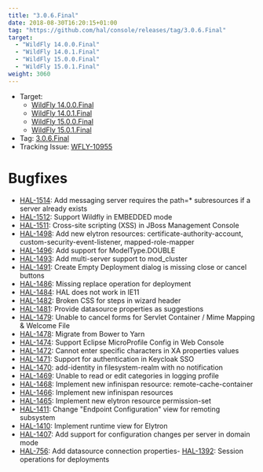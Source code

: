 ```yaml
---
title: "3.0.6.Final"
date: 2018-08-30T16:20:15+01:00
tag: "https://github.com/hal/console/releases/tag/3.0.6.Final"
target: 
  - "WildFly 14.0.0.Final"
  - "WildFly 14.0.1.Final"
  - "WildFly 15.0.0.Final"
  - "WildFly 15.0.1.Final"
weight: 3060
---
```

- Target: 
    - [WildFly 14.0.0.Final](https://wildfly.org/news/2018/08/30/WildFly14-Final-Released/)
    - [WildFly 14.0.1.Final](https://issues.jboss.org/secure/ReleaseNote.jspa?projectId=12313721&version=12339042)
    - [WildFly 15.0.0.Final](https://wildfly.org/news/2018/12/13/WildFly15-Final-Released/)
    - [WildFly 15.0.1.Final](https://issues.jboss.org/secure/ReleaseNote.jspa?projectId=12313721&version=12340359)
- Tag: [3.0.6.Final](https://github.com/hal/console/releases/tag/3.0.6.Final)
- Tracking Issue: [WFLY-10955](https://issues.jboss.org/browse/WFLY-10955)

# Bugfixes

- [HAL-1514](https://issues.jboss.org/browse/HAL-1514): Add messaging server requires the path=* subresources if a server already exists
- [HAL-1512](https://issues.jboss.org/browse/HAL-1512): Support Wildfly in EMBEDDED mode
- [HAL-1511](https://issues.jboss.org/browse/HAL-1511): Cross-site scripting (XSS) in JBoss Management Console
- [HAL-1498](https://issues.jboss.org/browse/HAL-1498): Add new elytron resources: certificate-authority-account, custom-security-event-listener, mapped-role-mapper
- [HAL-1496](https://issues.jboss.org/browse/HAL-1496): Add support for ModelType.DOUBLE
- [HAL-1493](https://issues.jboss.org/browse/HAL-1493): Add multi-server support to mod_cluster
- [HAL-1491](https://issues.jboss.org/browse/HAL-1491): Create Empty Deployment dialog is missing close or cancel buttons
- [HAL-1486](https://issues.jboss.org/browse/HAL-1486): Missing replace operation for deployment
- [HAL-1484](https://issues.jboss.org/browse/HAL-1484): HAL does not work in IE11
- [HAL-1482](https://issues.jboss.org/browse/HAL-1482): Broken CSS for steps in wizard header
- [HAL-1481](https://issues.jboss.org/browse/HAL-1481): Provide datasource properties as suggestions
- [HAL-1479](https://issues.jboss.org/browse/HAL-1479): Unable to cancel forms for Servlet Container / Mime Mapping & Welcome File
- [HAL-1478](https://issues.jboss.org/browse/HAL-1478): Migrate from Bower to Yarn
- [HAL-1474](https://issues.jboss.org/browse/HAL-1474): Support Eclipse MicroProfile Config in Web Console
- [HAL-1472](https://issues.jboss.org/browse/HAL-1472): Cannot enter specific characters in XA properties values
- [HAL-1471](https://issues.jboss.org/browse/HAL-1471): Support for authentication in Keycloak SSO
- [HAL-1470](https://issues.jboss.org/browse/HAL-1470): add-identity in filesystem-realm with no notification
- [HAL-1469](https://issues.jboss.org/browse/HAL-1469): Unable to read or edit categories in logging profile
- [HAL-1468](https://issues.jboss.org/browse/HAL-1468): Implement new infinispan resource: remote-cache-container
- [HAL-1466](https://issues.jboss.org/browse/HAL-1466): Implement new infinispan resources
- [HAL-1465](https://issues.jboss.org/browse/HAL-1465): Implement new elytron resource permission-set
- [HAL-1411](https://issues.jboss.org/browse/HAL-1411): Change "Endpoint Configuration" view for remoting subsystem
- [HAL-1410](https://issues.jboss.org/browse/HAL-1410): Implement runtime view for Elytron
- [HAL-1407](https://issues.jboss.org/browse/HAL-1407): Add support for configuration changes per server in domain mode
- [HAL-756](https://issues.jboss.org/browse/HAL-756): Add datasource connection properties- [HAL-1392](https://issues.jboss.org/browse/HAL-1392): Session operations for deployments
